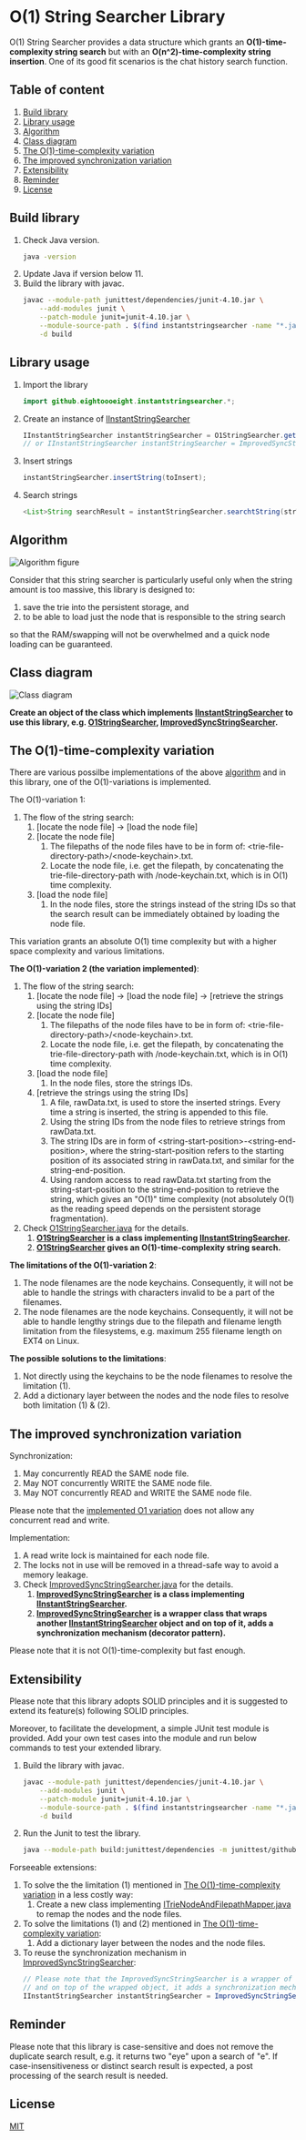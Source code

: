 # O(1) String Searcher Library

O(1) String Searcher provides a data structure which grants an **O(1)-time-complexity string search** but with an **O(n^2)-time-complexity string insertion**. One of its good fit scenarios is the chat history search function.

## Table of content

1. [Build library](#build-library)
1. [Library usage](#library-usage)
1. [Algorithm](#algorithm)
1. [Class diagram](#class-diagram)
1. [The O(1)-time-complexity variation](#the-o1-time-complexity-variation)
1. [The improved synchronization variation](#the-improved-synchronization-variation)
1. [Extensibility](#extensibility)
1. [Reminder](#reminder)
1. [License](#license)

## Build library

1. Check Java version.
    ```bash
    java -version
    ```
1. Update Java if version below 11.
1. Build the library with javac.
    ```bash cd <O(1)-string-searcher-directory>
    javac --module-path junittest/dependencies/junit-4.10.jar \
        --add-modules junit \
        --patch-module junit=junit-4.10.jar \
        --module-source-path . $(find instantstringsearcher -name "*.java") \
        -d build
    ```

## Library usage

1. Import the library
    ```java
    import github.eightoooeight.instantstringsearcher.*;
    ```
1. Create an instance of [IInstantStringSearcher][i-instant-string-searcher-java]
    ```java
    IInstantStringSearcher instantStringSearcher = O1StringSearcher.getInstance();
    // or IInstantStringSearcher instantStringSearcher = ImprovedSyncStringSearcher.getInstance();
    ```
1. Insert strings
    ```java
    instantStringSearcher.insertString(toInsert);
    ```
1. Search strings
    ```java
    <List>String searchResult = instantStringSearcher.searchtString(strToSearch);
    ```

## Algorithm

![Algorithm figure][algo-figure]

Consider that this string searcher is particularly useful only when the string amount is too massive, this library is designed to:

1. save the trie into the persistent storage, and
1. to be able to load just the node that is responsible to the string search

so that the RAM/swapping will not be overwhelmed and a quick node loading can be guaranteed.

## Class diagram

![Class diagram][class-diagram]

**Create an object of the class which implements [IInstantStringSearcher][i-instant-string-searcher-java] to use this library, e.g. [O1StringSearcher][o1-string-searcher-java], [ImprovedSyncStringSearcher][improved-sync-string-searcher-java].**

## The O(1)-time-complexity variation

There are various possilbe implementations of the above [algorithm](#algorithm) and in this library, one of the O(1)-variations is implemented.

The O(1)-variation 1:

1. The flow of the string search:
    1. [locate the node file] -> [load the node file]
    1. [locate the node file]
        1. The filepaths of the node files have to be in form of:  \<trie-file-directory-path\>/\<node-keychain\>.txt.
        1. Locate the node file, i.e. get the filepath, by concatenating the trie-file-directory-path with /node-keychain.txt, which is in O(1) time complexity.
    1. [load the node file]
        1. In the node files, store the strings instead of the string IDs so that the search result can be immediately obtained by loading the node file.

This variation grants an absolute O(1) time complexity but with a higher space complexity and various limitations.

**The O(1)-variation 2 (the variation implemented)**:

1. The flow of the string search:
    1. [locate the node file] -> [load the node file] -> [retrieve the strings using the string IDs]
    1. [locate the node file]
        1. The filepaths of the node files have to be in form of:  \<trie-file-directory-path\>/\<node-keychain\>.txt.
        1. Locate the node file, i.e. get the filepath, by concatenating the trie-file-directory-path with /node-keychain.txt, which is in O(1) time complexity.
    1. [load the node file]
        1. In the node files, store the strings IDs.
    1. [retrieve the strings using the string IDs]
        1. A file, rawData.txt, is used to store the inserted strings. Every time a string is inserted, the string is appended to this file.
        1. Using the string IDs from the node files to retrieve strings from rawData.txt.
        1. The string IDs are in form of \<string-start-position\>-\<string-end-position\>, where the string-start-position refers to the starting position of its associated string in rawData.txt, and similar for the string-end-position.
        1. Using random access to read rawData.txt starting from the string-start-position to the string-end-position to retrieve the string, which gives an "O(1)" time complexity (not absolutely O(1) as the reading speed depends on the persistent storage fragmentation).
1. Check [O1StringSearcher.java][o1-string-searcher-java] for the details.
    1. **[O1StringSearcher][o1-string-searcher-java] is a class implementing [IInstantStringSearcher][i-instant-string-searcher-java].**
    1. **[O1StringSearcher][o1-string-searcher-java] gives an O(1)-time-complexity string search.**

**The limitations of the O(1)-variation 2**:

1. The node filenames are the node keychains. Consequently, it will not be able to handle the strings with characters invalid to be a part of the filenames.
1. The node filenames are the node keychains. Consequently, it will not be able to handle lengthy strings due to the filepath and filename length limitation from the filesystems, e.g. maximum 255 filename length on EXT4 on Linux.

**The possible solutions to the limitations**:

1. Not directly using the keychains to be the node filenames to resolve the limitation (1).
1. Add a dictionary layer between the nodes and the node files to resolve both limitation (1) & (2).

## The improved synchronization variation

Synchronization:

1. May concurrently READ the SAME node file.
1. May NOT concurrently WRITE the SAME node file.
1. May NOT concurrently READ and WRITE the SAME node file.

Please note that the [implemented O1 variation](#the-o1-time-complexity-variation) does not allow any concurrent read and write.

Implementation:

1. A read write lock is maintained for each node file.
1. The locks not in use will be removed in a thread-safe way to avoid a memory leakage.
1. Check [ImprovedSyncStringSearcher.java][improved-sync-string-searcher-java] for the details.
    1. **[ImprovedSyncStringSearcher][improved-sync-string-searcher-java] is a class implementing [IInstantStringSearcher][i-instant-string-searcher-java].**
    1. **[ImprovedSyncStringSearcher][improved-sync-string-searcher-java] is a wrapper class that wraps another [IInstantStringSearcher][i-instant-string-searcher-java] object and on top of it, adds a synchronization mechanism (decorator pattern).**


Please note that it is not O(1)-time-complexity but fast enough.

## Extensibility

Please note that this library adopts SOLID principles and it is suggested to extend its feature(s) following SOLID principles.

Moreover, to facilitate the development, a simple JUnit test module is provided. Add your own test cases into the module and run below commands to test your extended library.
1. Build the library with javac.
    ```bash cd <O(1)-string-searcher-directory>
    javac --module-path junittest/dependencies/junit-4.10.jar \
        --add-modules junit \
        --patch-module junit=junit-4.10.jar \
        --module-source-path . $(find instantstringsearcher -name "*.java")  $(find junittest -name "*.java") \
        -d build
    ```
1. Run the Junit to test the library.
    ```bash
    java --module-path build:junittest/dependencies -m junittest/github.eightoooeight.instantstringsearcher.junittest.TestRunner
    ```


Forseeable extensions:

1. To solve the the limitation (1) mentioned in [The O(1)-time-complexity variation](#the-o1-time-complexity-variation) in a less costly way:
    1. Create a new class implementing [ITrieNodeAndFilepathMapper.java][i-trie-node-and-filepath-mapper-java] to remap the nodes and the node files.
1. To solve the limitations (1) and (2) mentioned in [The O(1)-time-complexity variation](#the-o1-time-complexity-variation):
    1. Add a dictionary layer between the nodes and the node files.
1. To reuse the synchronization mechanism in [ImprovedSyncStringSearcher][improved-sync-string-searcher-java]:
    ```java
    // Please note that the ImprovedSyncStringSearcher is a wrapper of another IInstantStringSearcher object
    // and on top of the wrapped object, it adds a synchronization mechanism.
    IInstantStringSearcher instantStringSearcher = ImprovedSyncStringSearcher(your_custom_string_searcher_instance);
    ```

## Reminder

Please note that this library is case-sensitive and does not remove the duplicate search result, e.g. it returns two "eye" upon a search of "e". If case-insensitiveness or distinct search result is expected, a post processing of the search result is needed.

## License

[MIT][MIT-license]

[MIT-license]: <LICENSE>
[class-diagram]: <docs/class-diagram.png>
[algo-figure]: <docs/algo.png>
[improved-sync-string-searcher-java]: <instantstringsearcher/github/eightoooeight/instantstringsearcher/ImprovedSyncStringSearcher.java>
[o1-string-searcher-java]: <instantstringsearcher/github/eightoooeight/instantstringsearcher/O1StringSearcher.java>
[i-instant-string-searcher-java]: <instantstringsearcher/github/eightoooeight/instantstringsearcher/IInstantStringSearcher.java>
[i-trie-node-and-filepath-mapper-java]: <instantstringsearcher/github/eightoooeight/instantstringsearcher/trienode/ITrieNodeAndFilepathMapper.java>
